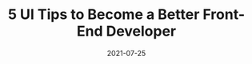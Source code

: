 ---
date: 2021-07-25
publisher: thepracticaldev
tags:
  - design
  - colors
  - tips
target_url: https://dev.to/ruppysuppy/5-ui-tips-to-become-a-better-front-end-developer-1ae1
title: 5 UI Tips to Become a Better Front-End Developer
---